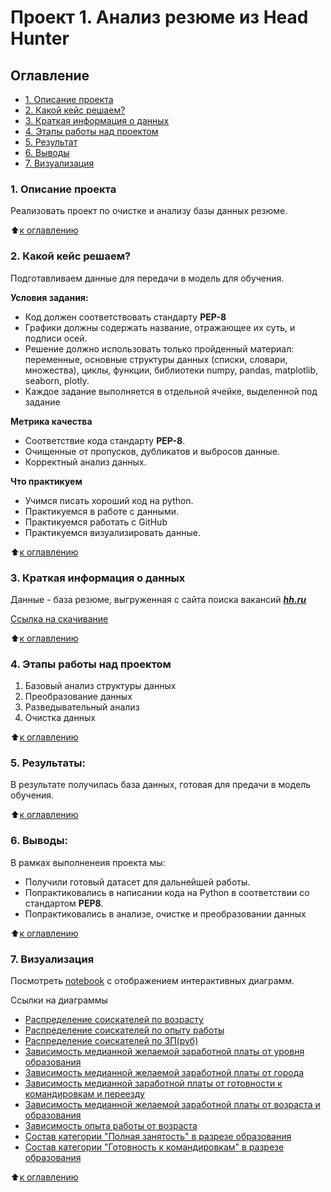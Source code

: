 # Проект 1. Анализ резюме из Head Hunter

## Оглавление

* [1. Описание проекта](https://github.com/Ramzes30765/Project_1#1-%D0%BE%D0%BF%D0%B8%D1%81%D0%B0%D0%BD%D0%B8%D0%B5-%D0%BF%D1%80%D0%BE%D0%B5%D0%BA%D1%82%D0%B0)
* [2. Какой кейс решаем?](https://github.com/Ramzes30765/Project_1#2-%D0%BA%D0%B0%D0%BA%D0%BE%D0%B9-%D0%BA%D0%B5%D0%B9%D1%81-%D1%80%D0%B5%D1%88%D0%B0%D0%B5%D0%BC)
* [3. Краткая информация о данных](https://github.com/Ramzes30765/Project_1#3-%D0%BA%D1%80%D0%B0%D1%82%D0%BA%D0%B0%D1%8F-%D0%B8%D0%BD%D1%84%D0%BE%D1%80%D0%BC%D0%B0%D1%86%D0%B8%D1%8F-%D0%BE-%D0%B4%D0%B0%D0%BD%D0%BD%D1%8B%D1%85)
* [4. Этапы работы над проектом](https://github.com/Ramzes30765/Project_1#4-%D1%8D%D1%82%D0%B0%D0%BF%D1%8B-%D1%80%D0%B0%D0%B1%D0%BE%D1%82%D1%8B-%D0%BD%D0%B0%D0%B4-%D0%BF%D1%80%D0%BE%D0%B5%D0%BA%D1%82%D0%BE%D0%BC)
* [5. Результат](https://github.com/Ramzes30765/Project_1#5-%D1%80%D0%B5%D0%B7%D1%83%D0%BB%D1%8C%D1%82%D0%B0%D1%82%D1%8B)
* [6. Выводы](https://github.com/Ramzes30765/Project_1#6-%D0%B2%D1%8B%D0%B2%D0%BE%D0%B4%D1%8B)
* [7. Визуализация](https://github.com/Ramzes30765/Project_1#7-%D0%B2%D0%B8%D0%B7%D1%83%D0%B0%D0%BB%D0%B8%D0%B7%D0%B0%D1%86%D0%B8%D1%8F)

### 1. Описание проекта
Реализовать проект по очистке и анализу базы данных резюме.

:arrow_up:[к оглавлению](https://github.com/Ramzes30765/Project_1#%D0%BE%D0%B3%D0%BB%D0%B0%D0%B2%D0%BB%D0%B5%D0%BD%D0%B8%D0%B5)

### 2. Какой кейс решаем?
Подготавливаем данные для передачи в модель для обучения.

**Условия задания:**  
- Код должен соответствовать стандарту **PEP-8**
- Графики должны содержать название, отражающее их суть, и подписи осей.
- Решение должно использовать только пройденный материал: переменные, основные структуры данных (списки, словари, множества), циклы, функции, библиотеки numpy, pandas, matplotlib, seaborn, plotly.
- Каждое задание выполняется в отдельной ячейке, выделенной под задание

**Метрика качества**     
- Соответствие кода стандарту **PEP-8**.
- Очищенные от пропусков, дубликатов и выбросов данные.
- Корректный анализ данных.

**Что практикуем**     
- Учимся писать хороший код на python.
- Практикуемся в работе с данными.
- Практикуемся работать с GitHub
- Практикуемся визуализировать данные.

:arrow_up:[к оглавлению](https://github.com/Ramzes30765/Project_1#%D0%BE%D0%B3%D0%BB%D0%B0%D0%B2%D0%BB%D0%B5%D0%BD%D0%B8%D0%B5)

### 3. Краткая информация о данных
Данные - база резюме, выгруженная с сайта поиска вакансий [***hh.ru***](https://hh.ru/)

[Ссылка на скачивание](https://disk.yandex.ru/d/9KeO8Mh8niD5DQ)

:arrow_up:[к оглавлению](https://github.com/Ramzes30765/Project_1#%D0%BE%D0%B3%D0%BB%D0%B0%D0%B2%D0%BB%D0%B5%D0%BD%D0%B8%D0%B5)

### 4. Этапы работы над проектом  

1. Базовый анализ структуры данных
2. Преобразование данных
3. Разведывательный анализ
4. Очистка данных

:arrow_up:[к оглавлению](https://github.com/Ramzes30765/Project_1#%D0%BE%D0%B3%D0%BB%D0%B0%D0%B2%D0%BB%D0%B5%D0%BD%D0%B8%D0%B5)


### 5. Результаты:  
В результате получилась база данных, готовая для предачи в модель обучения.

:arrow_up:[к оглавлению](https://github.com/Ramzes30765/Project_1#%D0%BE%D0%B3%D0%BB%D0%B0%D0%B2%D0%BB%D0%B5%D0%BD%D0%B8%D0%B5)


### 6. Выводы:  
В рамках выполненеия проекта мы:
- Получили готовый датасет для дальнейшей работы.
- Попрактиковались в написании кода на Python в соответствии со стандартом **PEP8**.
- Попрактиковались в анализе, очистке и преобразовании данных

:arrow_up:[к оглавлению](https://github.com/Ramzes30765/Project_1#%D0%BE%D0%B3%D0%BB%D0%B0%D0%B2%D0%BB%D0%B5%D0%BD%D0%B8%D0%B5)

### 7. Визуализация

Посмотреть [notebook](https://nbviewer.org/github/Ramzes30765/Project_1/blob/4db33abaf900c2340225c7b6d5dbfc15e15896c8/Project-1%20%D0%90%D0%BD%D0%B0%D0%BB%D0%B8%D0%B7%20%D1%80%D0%B5%D0%B7%D1%8E%D0%BC%D0%B5%20%D0%B8%D0%B7%20HeadHunter.ipynb) с отображением интерактивных диаграмм.

Ссылки на диаграммы
* [Распределение соискателей по возрасту](https://htmlpreview.github.io/?https://github.com/Ramzes30765/Project_1/blob/ac9cfadaaf771d472519c0a90add96b5e53568e0/charts/hist_age.html)
* [Распределение соискателей по опыту работы](https://htmlpreview.github.io/?https://github.com/Ramzes30765/Project_1/blob/ac9cfadaaf771d472519c0a90add96b5e53568e0/charts/hist_exp.html)
* [Распределение соискателей по ЗП(руб)](https://htmlpreview.github.io/?https://github.com/Ramzes30765/Project_1/blob/ac9cfadaaf771d472519c0a90add96b5e53568e0/charts/hist_salary.html)
* [Зависимость медианной желаемой заработной платы от уровня образования](https://htmlpreview.github.io/?https://github.com/Ramzes30765/Project_1/blob/ac9cfadaaf771d472519c0a90add96b5e53568e0/charts/box_education.html)
* [Зависимость медианной желаемой заработной платы от города](https://htmlpreview.github.io/?https://github.com/Ramzes30765/Project_1/blob/master/charts/box_city.html)
* [Зависимость медианной заработной платы от готовности к командировкам и переезду](https://htmlpreview.github.io/?https://github.com/Ramzes30765/Project_1/blob/ac9cfadaaf771d472519c0a90add96b5e53568e0/charts/bar_trip_relocate.html)
* [Зависимость медианной желаемой заработной платы от возраста и образования](https://htmlpreview.github.io/?https://github.com/Ramzes30765/Project_1/blob/ac9cfadaaf771d472519c0a90add96b5e53568e0/charts/heatmap.html)
* [Зависимость опыта работы от возраста](https://htmlpreview.github.io/?https://github.com/Ramzes30765/Project_1/blob/ac9cfadaaf771d472519c0a90add96b5e53568e0/charts/scatter.html)
* [Состав категории "Полная занятость" в разрезе образования](https://htmlpreview.github.io/?https://github.com/Ramzes30765/Project_1/blob/e91ed22fa5ee858940651ce29e5f2d6e7e15f420/charts/pie_1.html)
* [Состав категории "Готовность к командировкам" в разрезе образования](https://htmlpreview.github.io/?https://github.com/Ramzes30765/Project_1/blob/e91ed22fa5ee858940651ce29e5f2d6e7e15f420/charts/pie_2.html)

:arrow_up:[к оглавлению](https://github.com/Ramzes30765/Project_1#%D0%BE%D0%B3%D0%BB%D0%B0%D0%B2%D0%BB%D0%B5%D0%BD%D0%B8%D0%B5)